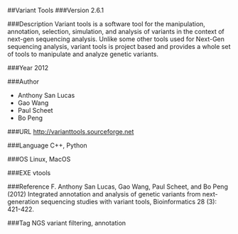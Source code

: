 ##Variant Tools
###Version
2.6.1

###Description
Variant tools is a software tool for the manipulation, annotation, selection, simulation, and analysis of variants in the context of next-gen sequencing analysis. Unlike some other tools used for Next-Gen sequencing analysis, variant tools is project based and provides a whole set of tools to manipulate and analyze genetic variants.

###Year
2012

###Author
* Anthony San Lucas
* Gao Wang
* Paul Scheet
* Bo Peng

###URL
http://varianttools.sourceforge.net

###Language
C++, Python

###OS
Linux, MacOS

###EXE
vtools

###Reference
F. Anthony San Lucas, Gao Wang, Paul Scheet, and Bo Peng (2012) Integrated annotation and analysis of genetic variants from next-generation sequencing studies with variant tools, Bioinformatics 28 (3): 421-422.

###Tag
NGS variant filtering, annotation


